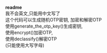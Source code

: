 **readme**\
我不会英文,只能用中文写了\
这个代码可以生成随机OTP密钥,
加密和解密OTP\
使用generate_the_otp_key()生成密钥,\
使用encrypt()加密OTP,\
使用declassify()解密OTP\
(只能使用大写字母)
